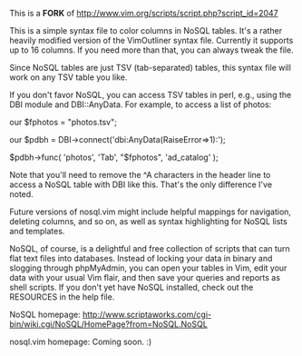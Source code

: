 This is a **FORK** of http://www.vim.org/scripts/script.php?script_id=2047

This is a simple syntax file to color columns in NoSQL tables. It's a rather
heavily modified version of the VimOutliner syntax file. Currently it supports
up to 16 columns. If you need more than that, you can always tweak the file.

Since NoSQL tables are just TSV (tab-separated) tables, this syntax file will work on any 
TSV table you like. 

If you don't favor NoSQL, you can access TSV tables in perl, e.g., using
the DBI module and DBI::AnyData. For example, to access a list of photos:

our $fphotos = "photos.tsv";

our $pdbh = DBI->connect('dbi:AnyData(RaiseError=>1):');

$pdbh->func( 'photos', 'Tab', "$fphotos", 'ad_catalog' );

Note that you'll need to remove the ^A characters in the header line to access a NoSQL table 
with DBI like this. That's the only difference I've noted.

Future versions of nosql.vim might include helpful mappings for navigation, deleting
columns, and so on, as well as syntax highlighting for NoSQL lists and templates.

NoSQL, of course, is a delightful and free collection of scripts that can
turn flat text files into databases. Instead of locking your data in binary
and slogging through phpMyAdmin, you can open your tables in Vim, 
edit your data with your usual Vim flair, and then save your queries and
reports as shell scripts. If you don't yet have NoSQL installed, check out the
RESOURCES in the help file.

NoSQL homepage: http://www.scriptaworks.com/cgi-bin/wiki.cgi/NoSQL/HomePage?from=NoSQL.NoSQL

nosql.vim homepage: Coming soon. :)
